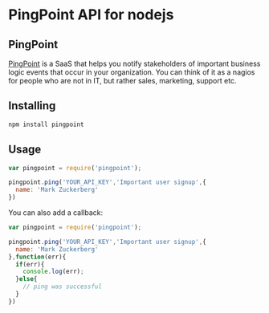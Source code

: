 # PingPoint API for nodejs

## PingPoint

[PingPoint](https://pingpoint.io) is a SaaS that helps you notify stakeholders of important business logic events that occur in your organization. You can think of it as a nagios for people who are not in IT, but rather sales, marketing, support etc.

## Installing

```js
npm install pingpoint
```

## Usage
```js
var pingpoint = require('pingpoint');

pingpoint.ping('YOUR_API_KEY','Important user signup',{
  name: 'Mark Zuckerberg'
})
```

You can also add a callback:
```js
var pingpoint = require('pingpoint');

pingpoint.ping('YOUR_API_KEY','Important user signup',{
  name: 'Mark Zuckerberg'
},function(err){
  if(err){
    console.log(err);
  }else{
    // ping was successful
  }
})
```
